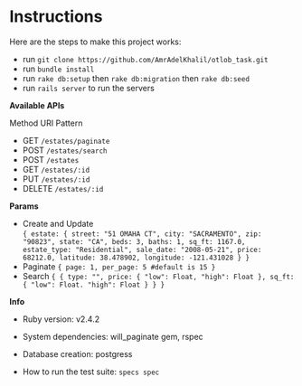 # Instructions
Here are the steps to make this project works:

* run `git clone https://github.com/AmrAdelKhalil/otlob_task.git`
* run `bundle install`
* run `rake db:setup` then `rake db:migration` then `rake db:seed`
* run `rails server` to run the servers


**Available APIs**

  Method   URI Pattern                 
*  GET    `/estates/paginate`           
*  POST   `/estates/search `                
*  POST   `/estates`         
*  GET    `/estates/:id`           
*  PUT    `/estates/:id`     
*  DELETE `/estates/:id`

**Params**

* Create and Update  
`{
  estate: {
    street: "51 OMAHA CT", city: "SACRAMENTO", zip: "90823", state: "CA", beds: 3, baths: 1, sq_ft: 1167.0, estate_type: "Residential", sale_date: "2008-05-21", price: 68212.0, latitude: 38.478902, longitude: -121.431028
  }
}`
* Paginate
`{
  page: 1,
  per_page: 5 #default is 15
}`
* Search
`{
    {
      type: "",
      price: {
        "low": Float,
        "high": Float
      },
      sq_ft: {
        "low": Float.
        "high": Float
      }
    }
}`

**Info**

* Ruby version: v2.4.2

* System dependencies: will_paginate gem, rspec

* Database creation: postgress

* How to run the test suite: `specs spec`
